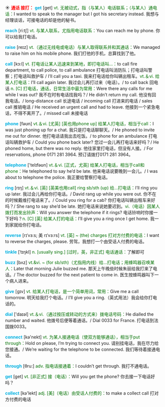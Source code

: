 ☀ <font color="red">**通话 接打：**</font>
<font color="sky blue">**get**</font> [ɡet] 
<font color="rgb(227, 108, 9)">vt. 无被动式，指（与某人）电话联系；（与某人）通电话：</font>I wanted to speak to the manager but I got his secretary instead. 我想与经理谈话，可接电话的却是他的秘书。

<font color="sky blue">**reach**</font> [ri:tʃ] 
<font color="rgb(227, 108, 9)">vt. 与某人联系，尤指用电话联系：</font>You can reach me by phone. 你可以给我打电话。

<font color="sky blue">**raise**</font> [reɪz] 
<font color="rgb(227, 108, 9)">vt.（通过无线电或电话）与某人取得联系并和其通话：</font>We managed to raise him on his mobile phone. 我们打他的手机，总算找到了他。

<font color="sky blue">**call**</font> [kɔ:l] 
<font color="rgb(227, 108, 9)">vt. 打电话让某人迅速来到某地，即打电话叫…：</font>to call fire department, to call police, to call ambulance 打电话叫消防队；打电话叫警察；打电话叫救护车 / I’ll call you a taxi. 我来打电话给你叫辆出租车。<font color="rgb(227, 108, 9)">vt.＆vi. 给某人打电话：</font>I’ll call again later. 我过会儿再打过来（电话）。/ to call back 回电话 <font color="rgb(227, 108, 9)">n. [C] 打电话，通话，日常生活中最为常用：</font>Were there any calls for me while I was out? 我不在时有电话找我吗？/ He didn’t return my call. 他没有回我电话。/ long-distance call 长途电话 / incoming call 打进来的电话 / sales call 推销电话 / He received an urgent call and had to leave. 他接到一个紧急电话，不得不离开了。/ missed call 未接电话

<font color="sky blue">**phone**</font> [fəʊn] 
<font color="rgb(227, 108, 9)">vt.＆vi. [尤英] [英也用phone up] 给某人打电话，相当于call：</font>I was just phoning up for a chat. 我只是打电话聊聊天。/ He phoned to invite me out for dinner. 他打电话请我出去吃饭。/ to phone for an ambulance 打电话叫辆救护车 / Could you phone back later? 您过一会儿再打电话来好吗？/ He phoned home, but there was no reply. 他往家里打电话，但没有人接。/ For reservations, phone 0171 281 3964. 预订请拨打0171 281 3964。

<font color="sky blue">**telephone**</font> ['telɪfəʊn] 
<font color="rgb(227, 108, 9)">vt.＆vi. [正式，尤英] 给某人打电话，相当于call和phone：</font>He telephoned to say he’d be late. 他来电话说要晚到一会儿。/ I was about to telephone the police. 我正要给警察打电话。

<font color="sky blue">**ring**</font> [rɪŋ] 
<font color="rgb(227, 108, 9)">vt.＆vi. [英] [英美也用call] ring sb/sth (up) 给…打电话：</font>I’ll ring you up later. 我过会儿再给你打电话。/ David rang up while you were out. 你不在的时候戴维打电话来了。/ Could you ring for a cab? 你打电话叫辆出租车来好吗？/ She rang to say she’d be late. 她打电话来说她要迟到。<font color="rgb(227, 108, 9)">vi.（电话）因某人拨打而发出铃声：</font>Will you answer the telephone if it rings? 电话铃响时你接一下好吗？<font color="rgb(227, 108, 9)">n. [C] [英] 给某人打的电话：</font>I’ll give you a ring once I get home. 我一到家就给你打电话。
                           
<font color="sky blue">**reverse**</font> [rɪˈvɜ:s; 美 rɪˈvɜ:rs]
<font color="rgb(227, 108, 9)">vt. [英] ~ (the) charges 打对方付费的电话：</font>I want to reverse the charges, please. 劳驾，我想打一个由受话人付费的电话。
      
<font color="sky blue">**tinkle**</font> [ˈtɪŋkl]
<font color="rgb(227, 108, 9)">n. [usually sing.] [过时，英，非正式] 电话通话：</font>了解即可

<font color="sky blue">**buzz**</font> [bʌz]
<font color="rgb(227, 108, 9)">vt.&vi. ~ (for sb/sth)（尤指用内线）给…打电话；用蜂鸣器召唤某人：</font>Later that morning Julie buzzed me. 那天上午晚些时候朱丽给我打来了电话。/ The doctor buzzed for the next patient to come in. 医生按蜂鸣器叫下一个病人进来。

<font color="sky blue">**give**</font> [ɡɪv] 
<font color="rgb(227, 108, 9)">vt. 给某人打电话，是一个简单用词，常用：</font>Give me a call tomorrow. 明天给我打个电话。/ I’ll give you a ring.（英式用法）我会给你打电话的。

<font color="sky blue">**dial**</font> ['daɪəl] 
<font color="rgb(227, 108, 9)">vt.＆vi.（通过按压或转动的方式来）拨电话号码：</font>He dialled the number and waited. 他拨号后便等着通话。/ Dial 0033 for France. 打电话到法国拨0033。

<font color="sky blue">**connect**</font> [kə'nekt] 
<font color="rgb(227, 108, 9)">vt. 为某人接通电话（使双方能够通话），相当于put through：</font>Hold on please, I’m trying to connect you. 请别挂电话，我在尽力给您接通。/ We’re waiting for the telephone to be connected. 我们等待着接通电话。

<font color="sky blue">**through**</font> [θru:] 
<font color="rgb(227, 108, 9)">adv. 指电话接通着：</font>I couldn’t get through. 我打不通电话。

<font color="sky blue">**get**</font> [ɡet] 
<font color="rgb(227, 108, 9)">vt. [非正式] 接（电话）：</font>Will you get the phone? 你去接一下电话好吗？

<font color="sky blue">**collect**</font> [kə'lekt] 
<font color="rgb(227, 108, 9)">adj. [美]（电话）由受话人付费的：</font>to make a collect call 打对方付费的电话
